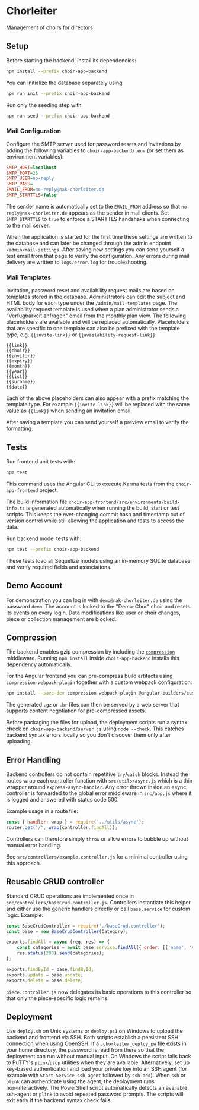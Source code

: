# Chorleiter

Management of choirs for directors

## Setup

Before starting the backend, install its dependencies:

```bash
npm install --prefix choir-app-backend
```

You can initialize the database separately using

```bash
npm run init --prefix choir-app-backend
```

Run only the seeding step with

```bash
npm run seed --prefix choir-app-backend
```

### Mail Configuration

Configure the SMTP server used for password resets and invitations by adding the
following variables to `choir-app-backend/.env` (or set them as environment
variables):

```ini
SMTP_HOST=localhost
SMTP_PORT=25
SMTP_USER=no-reply
SMTP_PASS=
EMAIL_FROM=no-reply@nak-chorleiter.de
SMTP_STARTTLS=false
```
The sender name is automatically set to the `EMAIL_FROM` address so that
`no-reply@nak-chorleiter.de` appears as the sender in mail clients.
Set `SMTP_STARTTLS` to `true` to enforce a STARTTLS handshake when connecting to the mail server.

When the application is started for the first time these settings are written to
the database and can later be changed through the admin endpoint
`/admin/mail-settings`.
After saving new settings you can send yourself a test email from that page to verify the configuration.
Any errors during mail delivery are written to `logs/error.log` for troubleshooting.

### Mail Templates

Invitation, password reset and availability request mails are based on templates
stored in the database. Administrators can edit the subject and HTML body for
each type under the `/admin/mail-templates` page. The availability request
template is used when a plan administrator sends a "Verfügbarkeit anfragen"
email from the monthly plan view.  The following placeholders are available and
will be replaced automatically. Placeholders that are specific to one template
can also be prefixed with the template type, e.g. `{{invite-link}}` or
`{{availability-request-link}}`:

```
{{link}}
{{choir}}
{{invitor}}
{{expiry}}
{{month}}
{{year}}
{{list}}
{{surname}}
{{date}}
```

Each of the above placeholders can also appear with a prefix matching the
template type. For example `{{invite-link}}` will be replaced with the same
value as `{{link}}` when sending an invitation email.

After saving a template you can send yourself a preview email to verify the
formatting.

## Tests

Run frontend unit tests with:

```bash
npm test
```

This command uses the Angular CLI to execute Karma tests from the `choir-app-frontend` project.

The build information file `choir-app-frontend/src/environments/build-info.ts` is generated automatically when running the build, start or test scripts. This keeps the ever-changing commit hash and timestamp out of version control while still allowing the application and tests to access the data.

Run backend model tests with:

```bash
npm test --prefix choir-app-backend
```

These tests load all Sequelize models using an in-memory SQLite database and
verify required fields and associations.

## Demo Account

For demonstration you can log in with `demo@nak-chorleiter.de` using the password `demo`.
The account is locked to the "Demo-Chor" choir and resets its events on every login.
Data modifications like user or choir changes, piece or collection management are blocked.

## Compression

The backend enables gzip compression by including the
[`compression`](https://www.npmjs.com/package/compression) middleware. Running
`npm install` inside `choir-app-backend` installs this dependency automatically.

For the Angular frontend you can pre-compress build artifacts using
`compression-webpack-plugin` together with a custom webpack configuration:

```bash
npm install --save-dev compression-webpack-plugin @angular-builders/custom-webpack
```

The generated `.gz` or `.br` files can then be served by a web server that
supports content negotiation for pre-compressed assets.

Before packaging the files for upload, the deployment scripts run a syntax check
on `choir-app-backend/server.js` using `node --check`. This catches backend
syntax errors locally so you don't discover them only after uploading.

## Error Handling

Backend controllers do not contain repetitive `try`/`catch` blocks. Instead the
routes wrap each controller function with `src/utils/async.js` which is a thin
wrapper around `express-async-handler`. Any error thrown inside an async
controller is forwarded to the global error middleware in `src/app.js` where it
is logged and answered with status code 500.

Example usage in a route file:

```javascript
const { handler: wrap } = require('../utils/async');
router.get('/', wrap(controller.findAll));
```

Controllers can therefore simply `throw` or allow errors to bubble up without
manual error handling.

See `src/controllers/example.controller.js` for a minimal controller using this
approach.

## Reusable CRUD controller

Standard CRUD operations are implemented once in `src/controllers/baseCrud.controller.js`.
Controllers instantiate this helper and either use the generic handlers directly
or call `base.service` for custom logic. Example:

```javascript
const BaseCrudController = require('./baseCrud.controller');
const base = new BaseCrudController(Category);

exports.findAll = async (req, res) => {
    const categories = await base.service.findAll({ order: [['name', 'ASC']] });
    res.status(200).send(categories);
};

exports.findById = base.findById;
exports.update = base.update;
exports.delete = base.delete;
```

`piece.controller.js` now delegates its basic operations to this controller so
that only the piece-specific logic remains.

## Deployment

Use `deploy.sh` on Unix systems or `deploy.ps1` on Windows to upload the backend
and frontend via SSH. Both scripts establish a persistent SSH connection when
using OpenSSH. If a `.chorleiter_deploy_pw` file exists in your home directory,
the password is read from there so that the deployment can run without manual
input. On Windows the script falls back to PuTTY's `plink`/`pscp` utilities when
they are available. Alternatively, set up key-based authentication and load your
private key into an SSH agent (for example with `Start-Service ssh-agent`
followed by `ssh-add`). When `ssh` or `plink` can authenticate using the agent,
the deployment runs non‑interactively. The PowerShell script automatically
detects an available ssh-agent or `plink` to avoid repeated password prompts.
The scripts will exit early if the backend syntax check fails.
